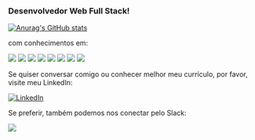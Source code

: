 ### Desenvolvedor Web Full Stack!

[![Anurag's GitHub stats](https://github-readme-stats.vercel.app/api?username=Almir-Araujo)](https://github.com/Almir-Araujo/github-readme-stats)

com conhecimentos em:

<img src="https://img.shields.io/badge/Docker-2CA5E0?style=for-the-badge&logo=docker&logoColor=white" /> <img src="https://img.shields.io/badge/Node.js-339933?style=for-the-badge&logo=nodedotjs&logoColor=white" /> <img src="https://img.shields.io/badge/React-20232A?style=for-the-badge&logo=react&logoColor=61DAFB" /> <img src="https://img.shields.io/badge/ts--node-3178C6?style=for-the-badge&logo=ts-node&logoColor=white" /> <img src="https://img.shields.io/badge/HTML5-E34F26?style=for-the-badge&logo=html5&logoColor=white" /> <img src="https://img.shields.io/badge/JavaScript-323330?style=for-the-badge&logo=javascript&logoColor=F7DF1E" /> <img src="https://img.shields.io/badge/MySQL-005C84?style=for-the-badge&logo=mysql&logoColor=white" /> <img src="https://img.shields.io/badge/MongoDB-4EA94B?style=for-the-badge&logo=mongodb&logoColor=white" />

Se quiser conversar comigo ou conhecer melhor meu currículo, por favor, visite meu LinkedIn:

<a href="https://www.linkedin.com/in/almiraraujo1/"><img alt="LinkedIn" src="https://img.shields.io/badge/LinkedIn-0077B5?style=for-the-badge&logo=linkedin&logoColor=white" /></a>

Se preferir, também podemos nos conectar pelo Slack:

<img src="https://img.shields.io/badge/Slack-4A154B?style=for-the-badge&logo=slack&logoColor=white" />

<!--
**Almir-Araujo/Almir-Araujo** is a ✨ _special_ ✨ repository because its `README.md` (this file) appears on your GitHub profile.

Here are some ideas to get you started:

- 🔭 I’m currently working on ...
- 🌱 I’m currently learning ...
- 👯 I’m looking to collaborate on ...
- 🤔 I’m looking for help with ...
- 💬 Ask me about ...
- 📫 How to reach me: ...
- 😄 Pronouns: ...
- ⚡ Fun fact: ...
-->
